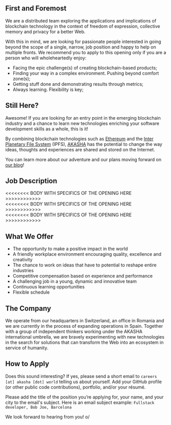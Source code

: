 ## First and Foremost

We are a distributed team exploring the applications and implications of blockchain technology in the context of freedom of expression, collective memory and privacy for a better Web. 

With this in mind, we are looking for passionate people interested in going beyond the scope of a single, narrow, job position and happy to help on multiple fronts. We recommend you to apply to this opening only if you are a person who will wholeheartedly enjoy:

- Facing the epic challenge(s) of creating blockchain-based products; 
- Finding your way in a complex environment. Pushing beyond comfort zone(s);
- Getting stuff done and demonstrating results through metrics;
- Always learning. Flexibility is key; 

## Still Here?

Awesome! If you are looking for an entry point in the emerging blockchain industry and a chance to learn new technologies enriching your software development skills as a whole, this is it!

By combining blockchain technologies such as [Ethereum](https://ethereum.org/) and the [Inter Planetary File System](https://ipfs.io/) (IPFS), [AKASHA](https://akasha.world/) has the potential to change the way ideas, thoughts and experiences are shared and stored on the Internet.

You can learn more about our adventure and our plans moving forward on [our blog](https://blog.akasha.world/)!

## Job Description

<<<<<<<< BODY WITH SPECIFICS OF THE OPENING HERE >>>>>>>>>>>>   
<<<<<<<< BODY WITH SPECIFICS OF THE OPENING HERE >>>>>>>>>>>>    
<<<<<<<< BODY WITH SPECIFICS OF THE OPENING HERE >>>>>>>>>>>>    

## What We Offer

- The opportunity to make a positive impact in the world
- A friendly workplace environment encouraging quality, excellence and creativity
- The chance to work on ideas that have to potential to reshape entire industries
- Competitive compensation based on experience and performance
- A challenging job in a young, dynamic and innovative team
- Continuous learning opportunities
- Flexible schedule

## The Company

We operate from our headquarters in Switzerland, an office in Romania and we are currently in the process of expanding operations in Spain. Together with a group of independent thinkers working under the AKASHA international umbrella, we are bravely experimenting with new technologies in the search for solutions that can transform the Web into an ecosystem in service of humanity.

## How to Apply

Does this sound interesting? If yes, please send a short email to `careers [at] akasha [dot] world` telling us about yourself. Add your GitHub profile (or other public code contributions), portfolio, and/or your résumé. 

Please add the title of the position you’re applying for, your name, and your city to the email's subject. Here is an email subject example: `Fullstack developer, Bob Joe, Barcelona`

We look forward to hearing from you! o/
